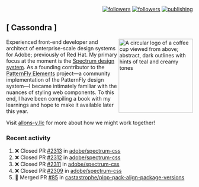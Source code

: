 <p align="right"><a rel="me" href="https://front-end.social/@castastrophe">
    <img alt="followers" title="Follow me on Mastodon" src="https://img.shields.io/mastodon/follow/109297102751309835?domain=https%3A%2F%2Ffront-end.social&label=Follow&logo=mastodon&logoColor=white&style=for-the-badge&labelColor=008080&color=006969"/></a>
  <a href="https://codepen.io/castastrophe/">
    <img alt="followers" title="Follow me on CodePen" src="https://img.shields.io/badge/16-1?color=640464&labelColor=7c007c&style=for-the-badge&logo=codepen&label=Follow"/></a>
<a href="https://castastrophe.medium.com/">
    <img alt="publishing" title="View articles on Medium" src="https://img.shields.io/badge/107-1?color=666&labelColor=444&label=subscribe&logo=medium&logoColor=white&style=for-the-badge"/></a>
</p>

## [&nbsp;Cassondra&nbsp;]

<img align="right" src="https://github-production-user-asset-6210df.s3.amazonaws.com/1840295/253016758-ba468774-1cd3-42c2-8f43-947b5eeb5edf.png" height="200" alt="A circular logo of a coffee cup viewed from above; abstract, dark outlines with hints of teal and creamy tones">

Experienced front-end developer and architect of enterprise-scale design systems for Adobe; previously of Red Hat. My primary focus at the moment is the [Spectrum design system](https://github.com/adobe/spectrum-css). As a founding contributor to the [PatternFly&nbsp;Elements](https://github.com/patternfly/patternfly-elements) project&mdash;a community implementation of the PatternFly design system&mdash;I became intimately familiar with the nuances of styling web components. To this end, I have been compiling a book with my learnings and hope to make it available later this year.

Visit [allons-y.llc](http://allons-y.llc/) for more about how we might work together!

### Recent activity

<!--START_SECTION:activity-->
1. ❌ Closed PR [#2313](https://github.com/adobe/spectrum-css/pull/2313) in [adobe/spectrum-css](https://github.com/adobe/spectrum-css)
2. ❌ Closed PR [#2312](https://github.com/adobe/spectrum-css/pull/2312) in [adobe/spectrum-css](https://github.com/adobe/spectrum-css)
3. ❌ Closed PR [#2311](https://github.com/adobe/spectrum-css/pull/2311) in [adobe/spectrum-css](https://github.com/adobe/spectrum-css)
4. ❌ Closed PR [#2309](https://github.com/adobe/spectrum-css/pull/2309) in [adobe/spectrum-css](https://github.com/adobe/spectrum-css)
5. 🎉 Merged PR [#85](https://github.com/castastrophe/plop-pack-align-package-versions/pull/85) in [castastrophe/plop-pack-align-package-versions](https://github.com/castastrophe/plop-pack-align-package-versions)
<!--END_SECTION:activity-->
